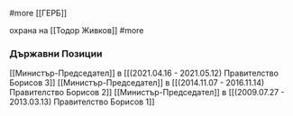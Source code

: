 #more 
[[ГЕРБ]]

охрана на [[Тодор Живков]] #more

### Държавни Позиции
[[Министър-Председател]] в [[(2021.04.16 - 2021.05.12) Правителство Борисов 3]]
[[Министър-Председател]] в [[(2014.11.07 - 2016.11.14) Правителство Борисов 2]]
[[Министър-Председател]] в [[(2009.07.27 - 2013.03.13) Правителство Борисов 1]]